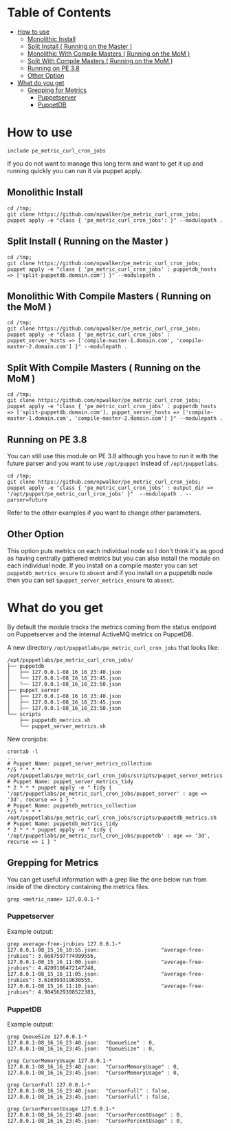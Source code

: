 Table of Contents
=================

  * [How to use](#how-to-use)
    * [Monolithic Install](#monolithic-install)
    * [Split Install ( Running on the Master )](#split-install--running-on-the-master-)
    * [Monolithic With Compile Masters ( Running on the MoM )](#monolithic-with-compile-masters--running-on-the-mom-)
    * [Split With Compile Masters ( Running on the MoM )](#split-with-compile-masters--running-on-the-mom-)
    * [Running on PE 3\.8](#running-on-pe-38)
    * [Other Option](#other-option)
  * [What do you get](#what-do-you-get)
    * [Grepping for Metrics](#grepping-for-metrics)
      * [Puppetserver](#puppetserver)
      * [PuppetDB](#puppetdb)

# How to use

```
include pe_metric_curl_cron_jobs
```

If you do not want to manage this long term and want to get it up and running quickly you can run it via puppet apply.

## Monolithic Install

```
cd /tmp;
git clone https://github.com/npwalker/pe_metric_curl_cron_jobs;
puppet apply -e "class { 'pe_metric_curl_cron_jobs': }" --modulepath .
```

## Split Install ( Running on the Master )

```
cd /tmp;
git clone https://github.com/npwalker/pe_metric_curl_cron_jobs;
puppet apply -e "class { 'pe_metric_curl_cron_jobs' : puppetdb_hosts => ['split-puppetdb.domain.com'] }" --modulepath .
```

## Monolithic With Compile Masters ( Running on the MoM )

```
cd /tmp;
git clone https://github.com/npwalker/pe_metric_curl_cron_jobs;
puppet apply -e "class { 'pe_metric_curl_cron_jobs' : puppet_server_hosts => ['compile-master-1.domain.com', 'compile-master-2.domain.com'] }" --modulepath .
```

## Split With Compile Masters ( Running on the MoM )

```
cd /tmp;
git clone https://github.com/npwalker/pe_metric_curl_cron_jobs;
puppet apply -e "class { 'pe_metric_curl_cron_jobs' : puppetdb_hosts => ['split-puppetdb.domain.com'], puppet_server_hosts => ['compile-master-1.domain.com', 'compile-master-2.domain.com'] }" --modulepath .
```

## Running on PE 3.8

You can still use this module on PE 3.8 although you have to run it with the future parser and you want to use `/opt/puppet` instead of `/opt/puppetlabs`.

```
cd /tmp;
git clone https://github.com/npwalker/pe_metric_curl_cron_jobs;
puppet apply -e "class { 'pe_metric_curl_cron_jobs' : output_dir => '/opt/puppet/pe_metric_curl_cron_jobs' }"  --modulepath . --parser=future
```

Refer to the other examples if you want to change other parameters.

## Other Option

This option puts metrics on each individual node so I don't think it's as good as having centrally gathered metrics but you can also install the module on each individual node.  If you install on a compile master you can set `puppetdb_metrics_ensure` to `absent` and if you install on a puppetdb node then you can set `$puppet_server_metrics_ensure` to `absent`.

# What do you get

By default the module tracks the metrics coming from the status endpoint on Puppetserver and the internal ActiveMQ metrics on PuppetDB.  

A new directory `/opt/puppetlabs/pe_metric_curl_cron_jobs` that looks like:

```
/opt/puppetlabs/pe_metric_curl_cron_jobs/
├── puppetdb
│   ├── 127.0.0.1-08_16_16_23:40.json
│   └── 127.0.0.1-08_16_16_23:45.json
│   └── 127.0.0.1-08_16_16_23:50.json
├── puppet_server
│   ├── 127.0.0.1-08_16_16_23:40.json
│   ├── 127.0.0.1-08_16_16_23:45.json
│   ├── 127.0.0.1-08_16_16_23:50.json
└── scripts
    ├── puppetdb_metrics.sh
    └── puppet_server_metrics.sh
```

New cronjobs:

```
crontab -l
...
# Puppet Name: puppet_server_metrics_collection
*/5 * * * * /opt/puppetlabs/pe_metric_curl_cron_jobs/scripts/puppet_server_metrics.sh
# Puppet Name: puppet_server_metrics_tidy
* 2 * * * puppet apply -e " tidy { '/opt/puppetlabs/pe_metric_curl_cron_jobs/puppet_server' : age => '3d', recurse => 1 } "
# Puppet Name: puppetdb_metrics_collection
*/5 * * * * /opt/puppetlabs/pe_metric_curl_cron_jobs/scripts/puppetdb_metrics.sh
# Puppet Name: puppetdb_metrics_tidy
* 2 * * * puppet apply -e " tidy { '/opt/puppetlabs/pe_metric_curl_cron_jobs/puppetdb' : age => '3d', recurse => 1 } "
```

## Grepping for Metrics

You can get useful information with a grep like the one below run from inside of the directory containing the metrics files.

```
grep <metric_name> 127.0.0.1-*
```

### Puppetserver

Example output:

```
grep average-free-jrubies 127.0.0.1-*
127.0.0.1-08_15_16_10:55.json:                    "average-free-jrubies": 3.6687597774999556,
127.0.0.1-08_15_16_11:00.json:                    "average-free-jrubies": 4.4209186472147248,
127.0.0.1-08_15_16_11:05.json:                    "average-free-jrubies": 3.610399319630555,
127.0.0.1-08_15_16_11:10.json:                    "average-free-jrubies": 4.9845629308522383,
```

### PuppetDB

Example output:

```
grep QueueSize 127.0.0.1-*
127.0.0.1-08_16_16_23:40.json:  "QueueSize" : 0,
127.0.0.1-08_16_16_23:45.json:  "QueueSize" : 0,
```

```
grep CursorMemoryUsage 127.0.0.1-*
127.0.0.1-08_16_16_23:40.json:  "CursorMemoryUsage" : 0,
127.0.0.1-08_16_16_23:45.json:  "CursorMemoryUsage" : 0,
```

```
grep CursorFull 127.0.0.1-*
127.0.0.1-08_16_16_23:40.json:  "CursorFull" : false,
127.0.0.1-08_16_16_23:45.json:  "CursorFull" : false,
```

```
grep CursorPercentUsage 127.0.0.1-*
127.0.0.1-08_16_16_23:40.json:  "CursorPercentUsage" : 0,
127.0.0.1-08_16_16_23:45.json:  "CursorPercentUsage" : 0,
```
